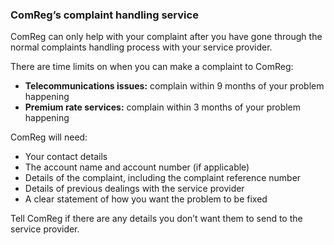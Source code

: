###  **ComReg’s complaint handling service**

ComReg can only help with your complaint after you have gone through the
normal complaints handling process with your service provider.

There are time limits on when you can make a complaint to ComReg:

  * **Telecommunications issues:** complain within 9 months of your problem happening 
  * **Premium rate services:** complain within 3 months of your problem happening 

ComReg will need:

  * Your contact details 
  * The account name and account number (if applicable) 
  * Details of the complaint, including the complaint reference number 
  * Details of previous dealings with the service provider 
  * A clear statement of how you want the problem to be fixed 

Tell ComReg if there are any details you don’t want them to send to the
service provider.
